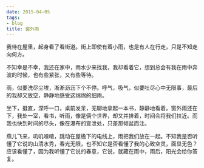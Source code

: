 ```yaml
---
date: 2015-04-05
tags:
- blog
title: 窗外雨
---
```


我待在屋里，起身看了看街道。街上即使有着小雨，也是有人在行走，只是不知走向何方。
<!--more-->

不知幸是不幸，我还在家中，雨水少来找我，我却看着它，想到总会有我在雨中奔波的时候，也有些紧张，又有些等待。

雨，似要洗尽尘埃，淅淅沥沥下个不停。呼气，吸气，似要吐尽心中无限事，最后的我却又放空，静静地感受这绵绵的细雨。

坐下，挺直，深呼一口，桌前发呆，无聊地拿起一本书，静静地看着。窗外雨还在下，我处一室，看书，听雨，像是俩个世界，却又并排着，时间会将我们拉近。而我也快到时间的尽头，像在瀑布的宣泄处，只差那倾盆而注。

燕儿飞来，叽叽喳喳，跳动在屋檐下的电线上，雨把我们放在一起。不知我是否听懂了它说的山清水秀，春光无限，也不知它是否看懂了我的心致空灵，面显无色？应该看懂了，因为我听懂了它说的春意，它说，就藏在雨中，雨后，阳光会给你答复。
